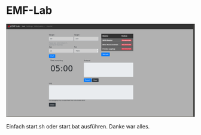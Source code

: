 # EMF-Lab
![state](https://raw.githubusercontent.com/rasple/hrv-lab-gui/master/scrot.png)

Einfach start.sh oder start.bat ausführen. Danke war alles.
